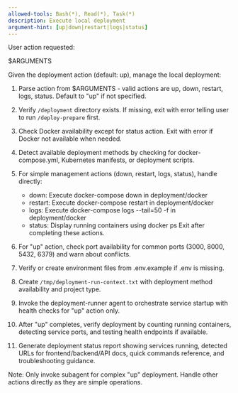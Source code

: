 ```yaml
---
allowed-tools: Bash(*), Read(*), Task(*)
description: Execute local deployment
argument-hint: [up|down|restart|logs|status]
---
```


User action requested:

$ARGUMENTS

Given the deployment action (default: up), manage the local deployment:

1. Parse action from $ARGUMENTS - valid actions are up, down, restart, logs, status. Default to "up" if not specified.

2. Verify `/deployment` directory exists. If missing, exit with error telling user to run `/deploy-prepare` first.

3. Check Docker availability except for status action. Exit with error if Docker not available when needed.

4. Detect available deployment methods by checking for docker-compose.yml, Kubernetes manifests, or deployment scripts.

5. For simple management actions (down, restart, logs, status), handle directly:
   - down: Execute docker-compose down in deployment/docker
   - restart: Execute docker-compose restart in deployment/docker
   - logs: Execute docker-compose logs --tail=50 -f in deployment/docker
   - status: Display running containers using docker ps
   Exit after completing these actions.

6. For "up" action, check port availability for common ports (3000, 8000, 5432, 6379) and warn about conflicts.

7. Verify or create environment files from .env.example if .env is missing.

8. Create `/tmp/deployment-run-context.txt` with deployment method availability and project type.

9. Invoke the deployment-runner agent to orchestrate service startup with health checks for "up" action only.

10. After "up" completes, verify deployment by counting running containers, detecting service ports, and testing health endpoints if available.

11. Generate deployment status report showing services running, detected URLs for frontend/backend/API docs, quick commands reference, and troubleshooting guidance.

Note: Only invoke subagent for complex "up" deployment. Handle other actions directly as they are simple operations.